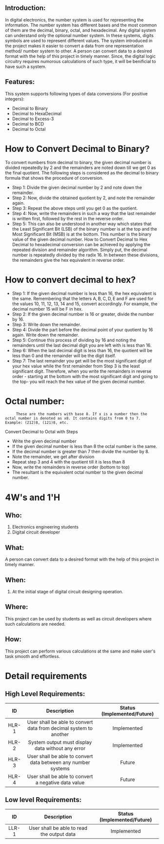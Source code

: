 ## Introduction: 

  In digital electronics, the number system is used for representing the information. The number system has different bases and the most common of them are the decimal, binary, octal, and hexadecimal. Any digital system can understand only the optional number system. In these systems, digits symbols are used to represent different values. The system introduced in the project makes it easier to convert a data from one representation method/ number system to other. A person can convert data to a desired format with the help of this project in timely manner. Since, the digital logic circuitry requires numorous calculations of such type, it will be benificial to have such a system. 


## Features:

This system supports following types of data conversions (For positive integers): 
* Decimal to Binary
* Decimal to HexaDecimal
* Decimal to Excess-3
* Decimal to BCD
* Decimal to Octal

# How to Convert Decimal to Binary?
To convert numbers from decimal to binary, the given decimal number is divided repeatedly by 2 and the remainders are noted down till we get 0 as the final quotient. The following steps is considered as the decimal to binary formula that shows the procedure of conversion.

* Step 1: Divide the given decimal number by 2 and note down the remainder.
* Step 2: Now, divide the obtained quotient by 2, and note the remainder again.
* Step 3: Repeat the above steps until you get 0 as the quotient.
* Step 4: Now, write the remainders in such a way that the last remainder is written first, followed by the rest in the reverse order.
* Step 5: This can also be understood in another way which states that the Least Significant Bit (LSB) of the binary number is at the top and the Most Significant Bit (MSB) is at the bottom. This number is the binary value of the given decimal number.
How to Convert Decimal to Hex
Decimal to hexadecimal conversion can be achieved by applying the repeated division and remainder algorithm. Simply put, the decimal number is repeatedly divided by the radix 16. In between these divisions, the remainders give the hex equivalent in reverse order.

# How to convert decimal to hex?

* Step 1: If the given decimal number is less than 16, the hex equivalent is the same. Remembering that the letters A, B, C, D, E and F are used for the values 10, 11, 12, 13, 14 and 15, convert accordingly. For example, the decimal number 15 will be F in hex.
* Step 2: If the given decimal number is 16 or greater, divide the number by 16.
* Step 3: Write down the remainder.
* Step 4: Divide the part before the decimal point of your quotient by 16 again. Write down the remainder.
* Step 5: Continue this process of dividing by 16 and noting the remainders until the last decimal digit you are left with is less than 16.
* Step 6: When the last decimal digit is less than 16, the quotient will be less than 0 and the remainder will be the digit itself.
* Step 7: The last remainder you get will be the most significant digit of your hex value while the first remainder from Step 3 is the least significant digit. Therefore, when you write the remainders in reverse order - starting at the bottom with the most significant digit and going to the top- you will reach the hex value of the given decimal number.

# Octal number: 
         These are the numbers with base 8. If x is a number then the octal number is denoted as x8. It contains digits from 0 to 7. Example: (212)8, (121)8, etc.

Convert Decimal to Octal with Steps

* Write the given decimal number
* If the given decimal number is less than 8 the octal number is the same.
* If the decimal number is greater than 7 then divide the number by 8.
* Note the remainder, we get after division
* Repeat step 3 and 4 with the quotient till it is less than 8
* Now, write the remainders in reverse order (bottom to top)
* The resultant is the equivalent octal number to the given decimal number.



# 4W&#39;s and 1&#39;H

## Who:

1. Electronics engineering students
2. Digital circuit developer

## What:
A person can convert data to a desired format with the help of this project in timely manner.


## When:

1. At the initial stage of digital circuit designing operation.

## Where:

This project can be used by students as well as circuit developers where such calculations are needed.

## How:

This project can perform various calculations at the same and make user's task smooth and effortless.

# Detail requirements
## High Level Requirements:

| ID | Description | Status (Implemented/Future)|
|:---:|:---:|:---:|
|HLR-1| User shall be able to convert data from decimal system to another |Implemented|
|HLR-2| System output must display data without any error |Implemented|
|HLR-3| User shall be able to convert data between any number systems|Future|
|HLR-4| User shall be able to convert a negative data value|Future|

##  Low level Requirements:
| ID | Description | Status (Implemented/Future)|
|:---:|:---:|:---:|
|LLR-1|User shall be able to read the output data|Implemented| 

